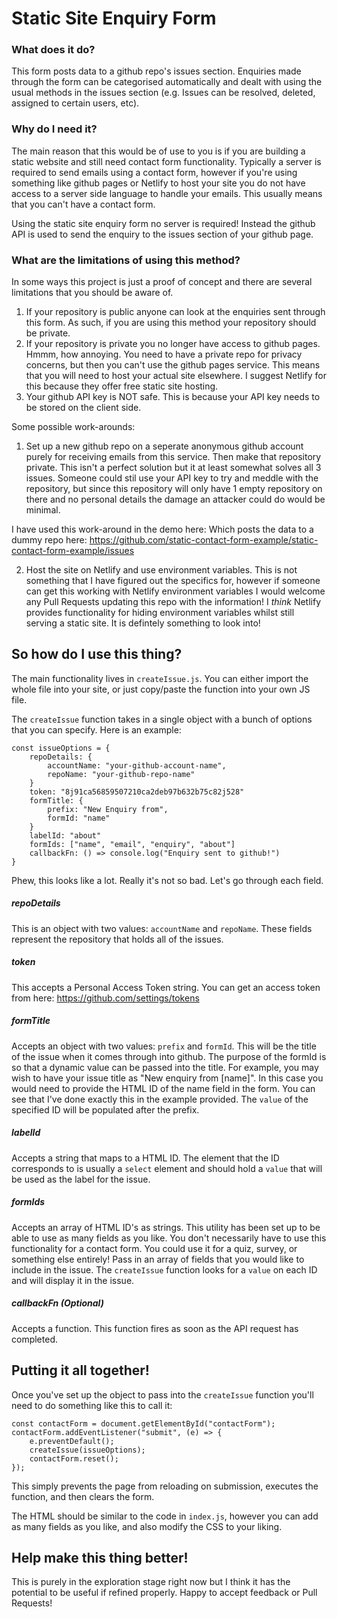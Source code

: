 # Static Site Enquiry Form

### What does it do?

This form posts data to a github repo's issues section. Enquiries made through the form can be categorised automatically and dealt with using the usual methods in the issues section (e.g. Issues can be resolved, deleted, assigned to certain users, etc).

### Why do I need it?

The main reason that this would be of use to you is if you are building a static website and still need contact form functionality. Typically a server is required to send emails using a contact form, however if you're using something like github pages or Netlify to host your site you do not have access to a server side language to handle your emails. This usually means that you can't have a contact form. 

Using the static site enquiry form no server is required! Instead the github API is used to send the enquiry to the issues section of your github page. 

### What are the limitations of using this method?

In some ways this project is just a proof of concept and there are several limitations that you should be aware of.

1. If your repository is public anyone can look at the enquiries sent through this form. As such, if you are using this method your repository should be private.
2. If your repository is private you no longer have access to github pages. Hmmm, how annoying. You need to have a private repo for privacy concerns, but then you can't use the github pages service. This means that you will need to host your actual site elsewhere. I suggest Netlify for this because they offer free static site hosting. 
3. Your github API key is NOT safe. This is because your API key needs to be stored on the client side. 

Some possible work-arounds:

1. Set up a new github repo on a seperate anonymous github account purely for receiving emails from this service. Then make that repository private. This isn't a perfect solution but it at least somewhat solves all 3 issues. Someone could stil use your API key to try and meddle with the repository, but since this repository will only have 1 empty repository on there and no personal details the damage an attacker could do would be minimal. 

I have used this work-around in the demo here:
Which posts the data to a dummy repo here: https://github.com/static-contact-form-example/static-contact-form-example/issues

2. Host the site on Netlify and use environment variables. This is not something that I have figured out the specifics for, however if someone can get this working with Netlify environment variables I would welcome any Pull Requests updating this repo with the information! I *think* Netlify provides functionality for hiding environment variables whilst still serving a static site. It is defintely something to look into!

## So how do I use this thing?

The main functionality lives in `createIssue.js`. You can either import the whole file into your site, or just copy/paste the function into your own JS file. 

The `createIssue` function takes in a single object with a bunch of options that you can specify. Here is an example:

```
const issueOptions = {
    repoDetails: {
        accountName: "your-github-account-name",
        repoName: "your-github-repo-name"
    }
    token: "8j91ca56859507210ca2deb97b632b75c82j528"
    formTitle: {
        prefix: "New Enquiry from",
        formId: "name"
    }
    labelId: "about"
    formIds: ["name", "email", "enquiry", "about"]
    callbackFn: () => console.log("Enquiry sent to github!")
}
```

Phew, this looks like a lot. Really it's not so bad. Let's go through each field.

##### repoDetails

This is an object with two values: `accountName` and `repoName`. These fields represent the repository that holds all of the issues. 

##### token

This accepts a Personal Access Token string. You can get an access token from here: https://github.com/settings/tokens

##### formTitle

Accepts an object with two values: `prefix` and `formId`. This will be the title of the issue when it comes through into github. The purpose of the formId is so that a dynamic value can be passed into the title. For example, you may wish to have your issue title as "New enquiry from [name]". In this case you would need to provide the HTML ID of the name field in the form. You can see that I've done exactly this in the example provided. The `value` of the specified ID will be populated after the prefix.

##### labelId

Accepts a string that maps to a HTML ID. The element that the ID corresponds to is usually a `select` element and should hold a `value` that will be used as the label for the issue.

##### formIds

Accepts an array of HTML ID's as strings. This utility has been set up to be able to use as many fields as you like. You don't necessarily have to use this functionality for a contact form. You could use it for a quiz, survey, or something else entirely! Pass in an array of fields that you would like to include in the issue. The `createIssue` function looks for a `value` on each ID and will display it in the issue.

##### callbackFn (Optional)

Accepts a function. This function fires as soon as the API request has completed.

## Putting it all together!

Once you've set up the object to pass into the `createIssue` function you'll need to do something like this to call it:

```
const contactForm = document.getElementById("contactForm");
contactForm.addEventListener("submit", (e) => {
    e.preventDefault();
    createIssue(issueOptions);
    contactForm.reset();
});
```

This simply prevents the page from reloading on submission, executes the function, and then clears the form.

The HTML should be similar to the code in `index.js`, however you can add as many fields as you like, and also modify the CSS to your liking. 

## Help make this thing better!

This is purely in the exploration stage right now but I think it has the potential to be useful if refined properly. Happy to accept feedback or Pull Requests!